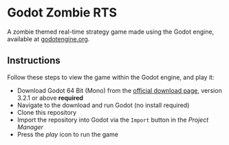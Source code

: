 # Godot Zombie RTS

A zombie themed real-time strategy game made using the Godot engine, available at [godotengine.org](https://godotengine.org/).

## Instructions
Follow these steps to view the game within the Godot engine, and play it:
* Download Godot 64 Bit (Mono) from the [official download page](https://godotengine.org/download/windows), version 3.2.1 or above __required__
* Navigate to the download and run Godot (no install required)
* Clone this repository
* Import the repository into Godot via the ```Import``` button in the _Project Manager_
* Press the _play_ icon to run the game

